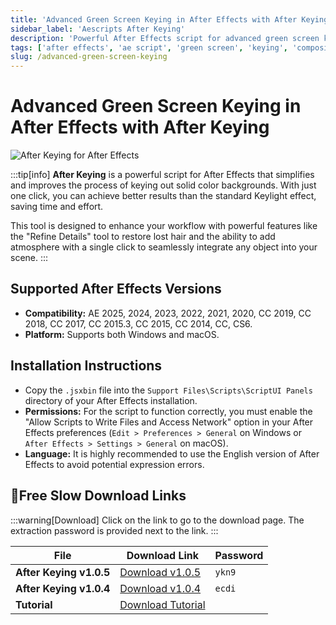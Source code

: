 ```yaml
---
title: 'Advanced Green Screen Keying in After Effects with After Keying'
sidebar_label: 'Aescripts After Keying'
description: 'Powerful After Effects script for advanced green screen keying with one-click background removal and professional compositing features'
tags: ['after effects', 'ae script', 'green screen', 'keying', 'compositing', 'keylight', 'video editing', 'visual effects']
slug: /advanced-green-screen-keying
---
```

<!--Above is Setting Part-generate depend on content meet Google Seo, you need to balance automation efficiency with Google’s core ranking factors—especially E-E-A-T (Experience, Expertise, Authoritativeness, Trustworthiness), -->

<!--First Part-This is Title -->
# Advanced Green Screen Keying in After Effects with After Keying

<!--Second Part-This is First Banner -->
![After Keying for After Effects](/img/after-keying.jpg)

:::tip[info]
**After Keying** is a powerful script for After Effects that simplifies and improves the process of keying out solid color backgrounds. With just one click, you can achieve better results than the standard Keylight effect, saving time and effort.

This tool is designed to enhance your workflow with powerful features like the "Refine Details" tool to restore lost hair and the ability to add atmosphere with a single click to seamlessly integrate any object into your scene.
:::

## Supported After Effects Versions

-   **Compatibility:** AE 2025, 2024, 2023, 2022, 2021, 2020, CC 2019, CC 2018, CC 2017, CC 2015.3, CC 2015, CC 2014, CC, CS6.
-   **Platform:** Supports both Windows and macOS.

## Installation Instructions

-   Copy the `.jsxbin` file into the `Support Files\Scripts\ScriptUI Panels` directory of your After Effects installation.
-   **Permissions:** For the script to function correctly, you must enable the "Allow Scripts to Write Files and Access Network" option in your After Effects preferences (`Edit > Preferences > General` on Windows or `After Effects > Settings > General` on macOS).
-   **Language:** It is highly recommended to use the English version of After Effects to avoid potential expression errors.

<!-- The Last Part-Download -->
## 🐌Free Slow Download Links
:::warning[Download]
Click on the link to go to the download page. The extraction password is provided next to the link.
:::

| File                       | Download Link                                                              | Password |
| -------------------------- | -------------------------------------------------------------------------- | -------- |
| **After Keying v1.0.5**    | [Download v1.0.5](https://pan.baidu.com/s/1ZGFwcDUlEYc9qxAbNUH-8w?pwd=ykn9) | `ykn9`   |
| **After Keying v1.0.4**    | [Download v1.0.4](https://pan.baidu.com/s/1qcdMNsNWMovo5HRu7FxUsQ)          | `ecdi`   |
| **Tutorial**               | [Download Tutorial](https://pan.baidu.com/s/1zL1zgwyjLaZR7MYuBBcjfA)        |          |
